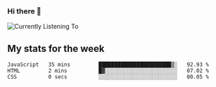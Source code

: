 ### Hi there 👋

![Currently Listening To](https://lastfm-recently-played.vercel.app/api?user=lynziee)

## My stats for the week
<!--START_SECTION:waka-->

```text
JavaScript   35 mins         ███████████████████████▒░   92.93 %
HTML         2 mins          █▓░░░░░░░░░░░░░░░░░░░░░░░   07.02 %
CSS          0 secs          ░░░░░░░░░░░░░░░░░░░░░░░░░   00.05 %
```

<!--END_SECTION:waka-->
